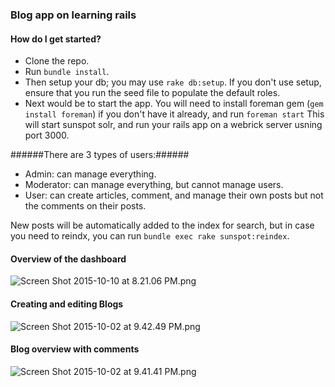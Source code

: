 ### Blog app on learning rails ###

#### How do I get started? ####
- Clone the repo.
- Run `bundle install`.
- Then setup your db; you may use `rake db:setup`. If you don't use setup, ensure that you run the seed file to populate the default roles.
- Next would be to start the app. You will need to install foreman gem (`gem install foreman`) if you don't have it already, and run
 `foreman start`
This will start sunspot solr, and run your rails app on a webrick server usning port 3000.

######There are 3 types of users:######

- Admin: can manage everything.
- Moderator: can manage everything, but cannot manage users.
- User: can create articles, comment, and manage their own posts but not the comments on their posts.

New posts will be automatically added to the index for search, but in case you need to reindx, you can run `bundle exec rake sunspot:reindex`.

#### Overview of the dashboard ####
![Screen Shot 2015-10-10 at 8.21.06 PM.png](https://bitbucket.org/repo/eMrKMB/images/485102621-Screen%20Shot%202015-10-10%20at%208.21.06%20PM.png)

#### Creating and editing Blogs ####
![Screen Shot 2015-10-02 at 9.42.49 PM.png](https://bitbucket.org/repo/eMrKMB/images/2714391210-Screen%20Shot%202015-10-02%20at%209.42.49%20PM.png)

#### Blog overview with comments ####
![Screen Shot 2015-10-02 at 9.41.41 PM.png](https://bitbucket.org/repo/eMrKMB/images/1899669627-Screen%20Shot%202015-10-02%20at%209.41.41%20PM.png)